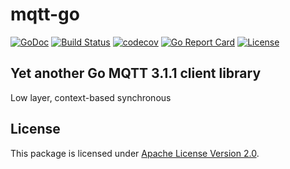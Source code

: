 # mqtt-go

[![GoDoc](https://godoc.org/github.com/at-wat/mqtt-go?status.svg)](http://godoc.org/github.com/at-wat/mqtt-go) [![Build Status](https://travis-ci.com/at-wat/mqtt-go.svg?token=kzsxrGwdDxFw39t3yCW3&branch=master)](https://travis-ci.com/at-wat/mqtt-go) [![codecov](https://codecov.io/gh/at-wat/mqtt-go/branch/master/graph/badge.svg)](https://codecov.io/gh/at-wat/mqtt-go) [![Go Report Card](https://goreportcard.com/badge/github.com/at-wat/mqtt-go)](https://goreportcard.com/report/github.com/at-wat/mqtt-go) [![License](https://img.shields.io/badge/License-Apache%202.0-blue.svg)](https://opensource.org/licenses/Apache-2.0)

## Yet another Go MQTT 3.1.1 client library

Low layer, context-based synchronous


## License

This package is licensed under [Apache License Version 2.0](./LICENSE).
